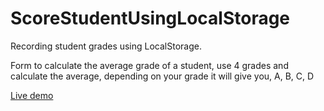 # ScoreStudentUsingLocalStorage
Recording student grades using LocalStorage.

Form to calculate the average grade of a student, use 4 grades and calculate the average, depending on your grade it will give you, A, B, C, D

<a href="https://angeladames0.github.io/MemoryGame/game.html">Live demo</a>
